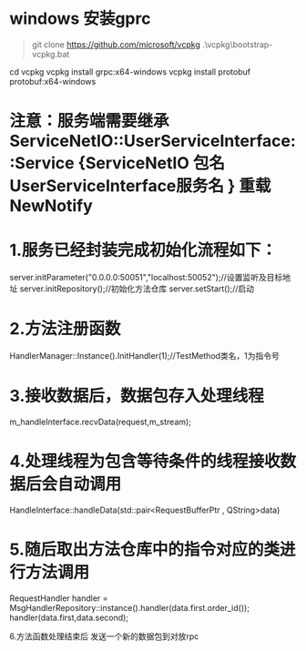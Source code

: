 
# windows 安装gprc
> git clone https://github.com/microsoft/vcpkg
> .\vcpkg\bootstrap-vcpkg.bat

cd vcpkg
vcpkg install grpc:x64-windows
vcpkg install protobuf protobuf:x64-windows

# 注意：服务端需要继承ServiceNetIO::UserServiceInterface::Service   {ServiceNetIO 包名 UserServiceInterface服务名 } 重载NewNotify


# 1.服务已经封装完成初始化流程如下：
server.initParameter("0.0.0.0:50051","localhost:50052");//设置监听及目标地址
server.initRepository();//初始化方法仓库
server.setStart();//启动

# 2.方法注册函数
HandlerManager::Instance().InitHandler<TestMethod>(1);//TestMethod类名，1为指令号

# 3.接收数据后，数据包存入处理线程
m_handleInterface.recvData(request,m_stream);

# 4.处理线程为包含等待条件的线程接收数据后会自动调用
HandleInterface::handleData(std::pair<RequestBufferPtr , QString>data)

# 5.随后取出方法仓库中的指令对应的类进行方法调用
RequestHandler handler = MsgHandlerRepository<RequestHandler>::instance().handler(data.first.order_id());
handler(data.first,data.second);

6.方法函数处理结束后  发送一个新的数据包到对放rpc